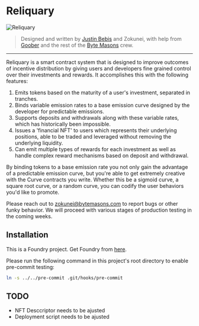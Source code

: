 # Reliquary

![Reliquary](header.png "Reliquary")

> Designed and written by [Justin Bebis](https://twitter.com/0xBebis_) and Zokunei, with help from [Goober](https://twitter.com/0xGoober) and the rest of the [Byte Masons](https://twitter.com/ByteMasons) crew.
---
Reliquary is a smart contract system that is designed to improve outcomes of incentive distribution by giving users and developers fine grained control over their investments and rewards. It accomplishes this with the following features:
1) Emits tokens based on the maturity of a user's investment, separated in tranches.
2) Binds variable emission rates to a base emission curve designed by the developer for predictable emissions.
3) Supports deposits and withdrawals along with these variable rates, which has historically been impossible.
4) Issues a 'financial NFT' to users which represents their underlying positions, able to be traded and leveraged without removing the underlying liquidity.
5) Can emit multiple types of rewards for each investment as well as handle complex reward mechanisms based on deposit and withdrawal.

By binding tokens to a base emission rate you not only gain the advantage of a predictable emission curve, but you're able
to get extremely creative with the Curve contracts you write. Whether this be a sigmoid curve, a square root curve, or a
random curve, you can codify the user behaviors you'd like to promote.

Please reach out to zokunei@bytemasons.com to report bugs or other funky behavior. We will proceed with various stages of production
testing in the coming weeks.


## Installation
This is a Foundry project. Get Foundry from [here](https://github.com/foundry-rs/foundry).

Please run the following command in this project's root directory to enable pre-commit testing:

```bash
ln -s ../../pre-commit .git/hooks/pre-commit
```

## TODO
- NFT Desccriptor needs to be ajusted
- Deployment script needs to be ajusted